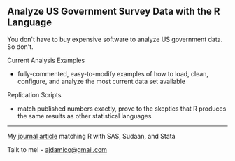 Analyze US Government Survey Data with the R Language
---------

You don't have to buy expensive software to analyze US government data.  So don't.

Current Analysis Examples

* fully-commented, easy-to-modify examples of how to load, clean, configure, and analyze the most current data set available

Replication Scripts

* match published numbers exactly, prove to the skeptics that R produces the same results as other statistical languages

------

My [journal article](http://journal.r-project.org/archive/2009-2/RJournal_2009-2_Damico.pdf) matching R with SAS, Sudaan, and Stata

Talk to me! - [ajdamico@gmail.com](mailto:ajdamico@gmail.com)